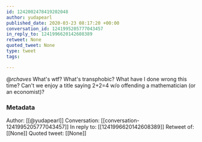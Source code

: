 ```yaml
---
id: 1242002478419202048
author: yudapearl
published_date: 2020-03-23 08:17:20 +00:00
conversation_id: 1241995205777043457
in_reply_to: 1241996620142608389
retweet: None
quoted_tweet: None
type: tweet
tags:

---
```


@_rchaves_ What's wtf? What's transphobic? What have I done wrong this time? Can't we enjoy a title saying 2+2=4 w/o offending a mathematician (or an economist)?

### Metadata

Author: [[@yudapearl]]
Conversation: [[conversation-1241995205777043457]]
In reply to: [[1241996620142608389]]
Retweet of: [[None]]
Quoted tweet: [[None]]
